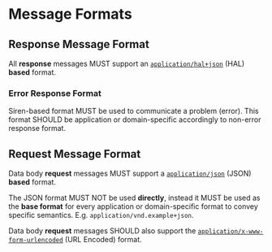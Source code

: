 # Message Formats

## Response Message Format
All **response** messages MUST support an [`application/hal+json`](http://stateless.co/hal_specification.html) (HAL) **based** format.

### Error Response Format
Siren-based format MUST be used to communicate a problem (error). This format SHOULD be application or domain-specific accordingly to non-error response format.

## Request Message Format
Data body **request** messages MUST support a [`application/json`](http://www.json.org) (JSON) **based** format. 

The JSON format MUST NOT be used **directly**, instead it MUST be used as the **base format** for every application or domain-specific format to convey specific semantics. E.g. `application/vnd.example+json`.

Data body **request** messages SHOULD also support the [`application/x-www-form-urlencoded`](https://tools.ietf.org/html/rfc1866#section-8.2.1) (URL Encoded) format.



